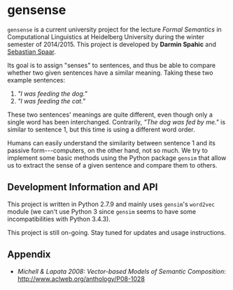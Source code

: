 gensense
========

`gensense` is a current university project for the lecture *Formal Semantics* in Computational Linguistics at Heidelberg University during the winter semester of 2014/2015. This project is developed by **Darmin Spahic** and [Sebastian Spaar](https://github.com/Eroica).

Its goal is to assign "senses" to sentences, and thus be able to compare whether two given sentences have a similar meaning. Taking these two example sentences:

1.  *"I was feeding the dog."*
2.  *"I was feeding the cat."*

These two sentences' meanings are quite different, even though only a single word has been interchanged. Contrarily, *"The dog was fed by me."* is similar to sentence 1, but this time is using a different word order.

Humans can easily understand the similarity between sentence 1 and its passive form---computers, on the other hand, not so much. We try to implement some basic methods using the Python package `gensim` that allow us to extract the sense of a given sentence and compare them to others.

Development Information and API
-------------------------------

This project is written in Python 2.7.9 and mainly uses `gensim`'s `word2vec` module (we can't use Python 3 since `gensim` seems to have some incompatibilities with Python 3.4.3).

This project is still on-going. Stay tuned for updates and usage instructions.

Appendix
--------

*   *Michell & Lapata 2008: Vector-based Models of Semantic Composition*: http://www.aclweb.org/anthology/P08-1028
